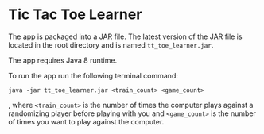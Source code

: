 Tic Tac Toe Learner
==========================

The app is packaged into a JAR file. The latest version of the JAR file is located in the root directory and is named `tt_toe_learner.jar`.

The app requires Java 8 runtime.

To run the app run the following terminal command:
```
java -jar tt_toe_learner.jar <train_count> <game_count>
```

, where `<train_count>` is the number of times the computer plays against a randomizing player before playing with you and `<game_count>` is the number of times you want to play against the computer.